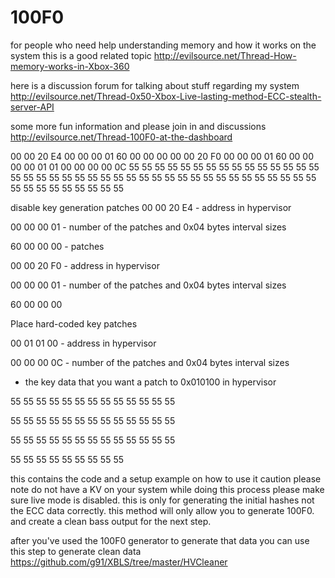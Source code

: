 # 100F0

for people who need help understanding memory and how it works on the system this is a good related topic
http://evilsource.net/Thread-How-memory-works-in-Xbox-360

here is a discussion forum for talking about stuff regarding my system
http://evilsource.net/Thread-0x50-Xbox-Live-lasting-method-ECC-stealth-server-API

some more fun information and please join in and discussions
http://evilsource.net/Thread-100F0-at-the-dashboard


00 00 20 E4 00 00 00 01 60 00 00 00 00 00 20 F0 00 00 00 01 60 00 00 00 00 01 01 00 00 00 00 0C 55 55 55 55 55 55 55 55 55 55 55 55 55 55 55 55 55 55 55 55 55 55 55 55 55 55 55 55 55 55 55 55 55 55 55 55 55 55 55 55 55 55 55 55 55 55 55 55

disable key generation patches
00 00 20 E4 - address in hypervisor

00 00 00 01 - number of the patches and 0x04 bytes interval sizes

60 00 00 00 - patches 

00 00 20 F0 - address in hypervisor

00 00 00 01 - number of the patches and 0x04 bytes interval sizes

60 00 00 00 


Place hard-coded key patches

00 01 01 00 - address in hypervisor

00 00 00 0C - number of the patches and 0x04 bytes interval sizes



- the key data that you want a patch to 0x010100 in hypervisor

55 55 55 55 55 55 55 55 55 55 55 55 55 

55 55 55 55 55 55 55 55 55 55 55 55 55 

55 55 55 55 55 55 55 55 55 55 55 55 55 

55 55 55 55 55 55 55 55 55

this contains the code and a setup example on how to use it caution please note do not have a KV on your system while doing this process please make sure live mode is disabled. this is only for generating the initial hashes not the ECC data correctly. this method will only allow you to generate 100F0. and create a clean bass output for the next step. 

after you've used the 100F0 generator to generate that data you can use this step to generate clean data
https://github.com/g91/XBLS/tree/master/HVCleaner
